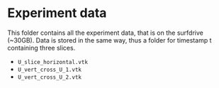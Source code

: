 # Experiment data
This folder contains all the experiment data, that is on the surfdrive (~30GB). 
Data is stored in the same way, thus a folder for timestamp t containing three slices. 
- `U_slice_horizontal.vtk`
- `U_vert_cross_U_1.vtk`
- `U_vert_cross_U_2.vtk`
